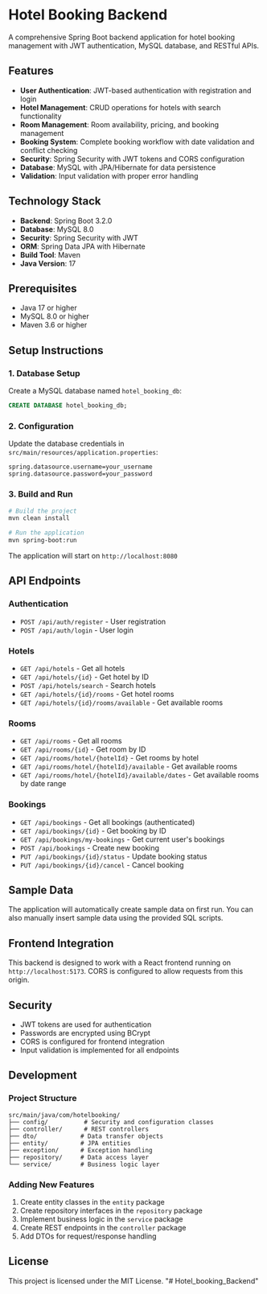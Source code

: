 # Hotel Booking Backend

A comprehensive Spring Boot backend application for hotel booking management with JWT authentication, MySQL database, and RESTful APIs.

## Features

- **User Authentication**: JWT-based authentication with registration and login
- **Hotel Management**: CRUD operations for hotels with search functionality
- **Room Management**: Room availability, pricing, and booking management
- **Booking System**: Complete booking workflow with date validation and conflict checking
- **Security**: Spring Security with JWT tokens and CORS configuration
- **Database**: MySQL with JPA/Hibernate for data persistence
- **Validation**: Input validation with proper error handling

## Technology Stack

- **Backend**: Spring Boot 3.2.0
- **Database**: MySQL 8.0
- **Security**: Spring Security with JWT
- **ORM**: Spring Data JPA with Hibernate
- **Build Tool**: Maven
- **Java Version**: 17

## Prerequisites

- Java 17 or higher
- MySQL 8.0 or higher
- Maven 3.6 or higher

## Setup Instructions

### 1. Database Setup

Create a MySQL database named `hotel_booking_db`:

```sql
CREATE DATABASE hotel_booking_db;
```

### 2. Configuration

Update the database credentials in `src/main/resources/application.properties`:

```properties
spring.datasource.username=your_username
spring.datasource.password=your_password
```

### 3. Build and Run

```bash
# Build the project
mvn clean install

# Run the application
mvn spring-boot:run
```

The application will start on `http://localhost:8080`

## API Endpoints

### Authentication
- `POST /api/auth/register` - User registration
- `POST /api/auth/login` - User login

### Hotels
- `GET /api/hotels` - Get all hotels
- `GET /api/hotels/{id}` - Get hotel by ID
- `POST /api/hotels/search` - Search hotels
- `GET /api/hotels/{id}/rooms` - Get hotel rooms
- `GET /api/hotels/{id}/rooms/available` - Get available rooms

### Rooms
- `GET /api/rooms` - Get all rooms
- `GET /api/rooms/{id}` - Get room by ID
- `GET /api/rooms/hotel/{hotelId}` - Get rooms by hotel
- `GET /api/rooms/hotel/{hotelId}/available` - Get available rooms
- `GET /api/rooms/hotel/{hotelId}/available/dates` - Get available rooms by date range

### Bookings
- `GET /api/bookings` - Get all bookings (authenticated)
- `GET /api/bookings/{id}` - Get booking by ID
- `GET /api/bookings/my-bookings` - Get current user's bookings
- `POST /api/bookings` - Create new booking
- `PUT /api/bookings/{id}/status` - Update booking status
- `PUT /api/bookings/{id}/cancel` - Cancel booking

## Sample Data

The application will automatically create sample data on first run. You can also manually insert sample data using the provided SQL scripts.

## Frontend Integration

This backend is designed to work with a React frontend running on `http://localhost:5173`. CORS is configured to allow requests from this origin.

## Security

- JWT tokens are used for authentication
- Passwords are encrypted using BCrypt
- CORS is configured for frontend integration
- Input validation is implemented for all endpoints

## Development

### Project Structure

```
src/main/java/com/hotelbooking/
├── config/          # Security and configuration classes
├── controller/      # REST controllers
├── dto/            # Data transfer objects
├── entity/         # JPA entities
├── exception/      # Exception handling
├── repository/     # Data access layer
└── service/        # Business logic layer
```

### Adding New Features

1. Create entity classes in the `entity` package
2. Create repository interfaces in the `repository` package
3. Implement business logic in the `service` package
4. Create REST endpoints in the `controller` package
5. Add DTOs for request/response handling

## License

This project is licensed under the MIT License.
"# Hotel_booking_Backend" 
